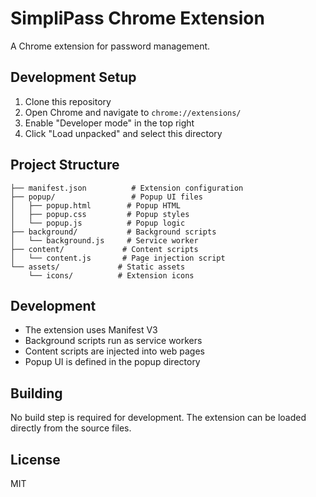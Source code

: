 # SimpliPass Chrome Extension

A Chrome extension for password management.

## Development Setup

1. Clone this repository
2. Open Chrome and navigate to `chrome://extensions/`
3. Enable "Developer mode" in the top right
4. Click "Load unpacked" and select this directory

## Project Structure

```
├── manifest.json          # Extension configuration
├── popup/                 # Popup UI files
│   ├── popup.html        # Popup HTML
│   ├── popup.css         # Popup styles
│   └── popup.js          # Popup logic
├── background/           # Background scripts
│   └── background.js     # Service worker
├── content/             # Content scripts
│   └── content.js       # Page injection script
└── assets/             # Static assets
    └── icons/          # Extension icons
```

## Development

- The extension uses Manifest V3
- Background scripts run as service workers
- Content scripts are injected into web pages
- Popup UI is defined in the popup directory

## Building

No build step is required for development. The extension can be loaded directly from the source files.

## License

MIT 